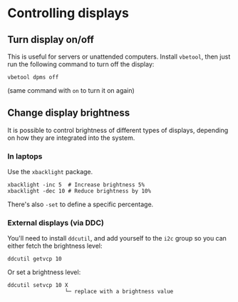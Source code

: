 # Controlling displays

## Turn display on/off
This is useful for servers or unattended computers. Install `vbetool`, then just run the following command to turn off the display:

```
vbetool dpms off
```

(same command with `on` to turn it on again)


## Change display brightness

It is possible to control brightness of different types of displays, depending on how they are integrated into the system.

### In laptops
Use the `xbacklight` package.

```
xbacklight -inc 5  # Increase brightness 5%
xbacklight -dec 10 # Reduce brightness by 10%
```

There's also `-set` to define a specific percentage.


### External displays (via DDC)
You'll need to install `ddcutil`, and add yourself to the `i2c` group so you can either fetch the brightness level:

```
ddcutil getvcp 10
```

Or set a brightness level:

```
ddcutil setvcp 10 X
                  └─ replace with a brightness value
```
